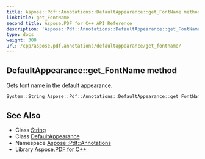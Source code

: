 ```yaml
---
title: Aspose::Pdf::Annotations::DefaultAppearance::get_FontName method
linktitle: get_FontName
second_title: Aspose.PDF for C++ API Reference
description: 'Aspose::Pdf::Annotations::DefaultAppearance::get_FontName method. Gets font name in the default appearance in C++.'
type: docs
weight: 300
url: /cpp/aspose.pdf.annotations/defaultappearance/get_fontname/
---
```

## DefaultAppearance::get_FontName method


Gets font name in the default appearance.

```cpp
System::String Aspose::Pdf::Annotations::DefaultAppearance::get_FontName()
```

## See Also

* Class [String](../../../system/string/)
* Class [DefaultAppearance](../)
* Namespace [Aspose::Pdf::Annotations](../../)
* Library [Aspose.PDF for C++](../../../)
